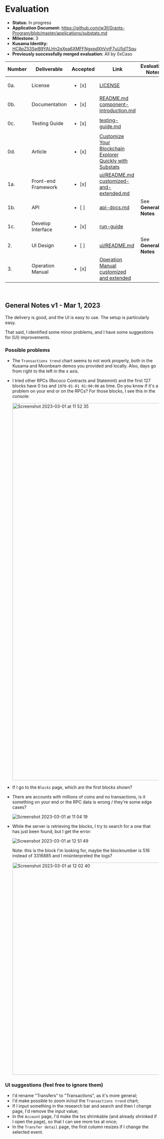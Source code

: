 # Evaluation

- **Status:** In progress
- **Application Document:** https://github.com/w3f/Grants-Program/blob/master/applications/substats.md
- **Milestone:** 3
- **Kusama Identity:** [HC8pZ53SejB9YALHn2qXea6XMFFNgxpdXhVvtF7uU5dTSqu](https://kusama.subscan.io/account/HC8pZ53SejB9YALHn2qXea6XMFFNgxpdXhVvtF7uU5dTSqu)
- **Previously successfully merged evaluation:** All by 0xCaso

| Number | Deliverable | Accepted | Link | Evaluation Notes |
| ------ | ----------- | -------- | ---- |----------------- |
| 0a. | License | <ul><li>[x] </li></ul> | [LICENSE](https://github.com/CESSProject/substats/blob/7258ab4c2374d709ce0e65c14c1befe85e8bfaf9/LICENSE) |  |
| 0b. | Documentation | <ul><li>[x] </li></ul> | [README.md](https://github.com/CESSProject/substats/blob/7258ab4c2374d709ce0e65c14c1befe85e8bfaf9/README.md) <br /> [component-introduction.md](https://github.com/CESSProject/substats/blob/7258ab4c2374d709ce0e65c14c1befe85e8bfaf9/documents/component-introduction.md) |  |
| 0c. | Testing Guide | <ul><li>[x] </li></ul> | [testing-guide.md](https://github.com/CESSProject/substats/blob/7258ab4c2374d709ce0e65c14c1befe85e8bfaf9/documents/testing-guide.md) |  |
| 0d. | Article | <ul><li>[x] </li></ul> | [Customize Your Blockchain Explorer Quickly with Substats](https://medium.com/@CESS_LAB/customize-your-blockchain-explorer-quickly-with-substats-ae7880eb14d1) |  |
| 1a. | Front-end Framework | <ul><li>[x] </li></ul> | [ui/README.md](https://github.com/CESSProject/substats/blob/7258ab4c2374d709ce0e65c14c1befe85e8bfaf9/ui/README.md) <br />  [customized-and-extended.md](https://github.com/CESSProject/substats/blob/7258ab4c2374d709ce0e65c14c1befe85e8bfaf9/documents/customized-and-extended.md) |  |
| 1b. | API | <ul><li>[ ] </li></ul> | [api-docs.md](https://github.com/CESSProject/substats/blob/7258ab4c2374d709ce0e65c14c1befe85e8bfaf9/documents/api-docs.md) | See **General Notes** |
| 1c. | Develop Interface | <ul><li>[x] </li></ul> | [run-guide](https://github.com/CESSProject/substats/tree/7258ab4c2374d709ce0e65c14c1befe85e8bfaf9#5-run-guide) |  |
| 2. | UI Design | <ul><li>[ ] </li></ul> | [ui/README.md](https://github.com/CESSProject/substats/blob/7258ab4c2374d709ce0e65c14c1befe85e8bfaf9/ui/README.md) | See **General Notes** |
| 3. | Operation Manual | <ul><li>[x] </li></ul> | [Operation Manual](https://github.com/CESSProject/substats/blob/7258ab4c2374d709ce0e65c14c1befe85e8bfaf9/README.md)  <br />  [customized and extended](https://github.com/CESSProject/substats/blob/7258ab4c2374d709ce0e65c14c1befe85e8bfaf9/documents/customized-and-extended.md) |  |
<br/>

## General Notes v1 - Mar 1, 2023
The delivery is good, and the UI is easy to use. The setup is particularly easy.

That said, I identified some minor problems, and I have some suggestions for (UI) improvements.

### Possible problems
- The `Transactions trend` chart seems to not work properly, both in the Kusama and Moonbeam demos you provided and locally. Also, days go from right to the left in the x axis.
- I tried other RPCs (Rococo Contracts and Statemint) and the first 127 blocks have 0 txs and `1970-01-01 01:00:00` as time. Do you know if it's a problem on your end or on the RPCs? For those blocks, I see this in the console:

  <img width="1230" alt="Screenshot 2023-03-01 at 11 52 35" src="https://user-images.githubusercontent.com/22419450/222134266-aa61ef22-8611-4159-bec2-89dede7a9c0f.png"/>

- If I go to the `Blocks` page, which are the first blocks shown?
- There are accounts with millions of coins and no transactions, is it something on your end or the RPC data is wrong / they're some edge cases?

  ![Screenshot 2023-03-01 at 11 04 19](https://user-images.githubusercontent.com/22419450/222134147-61039c49-c130-4316-b9a1-d152a235a678.png)

- While the server is retrieving the blocks, I try to search for a one that has just been found, but I get the error:

  ![Screenshot 2023-03-01 at 12 51 49](https://user-images.githubusercontent.com/22419450/222133475-86fce356-796a-4969-869c-0d54f58895f7.png)
  
  Note: this is the block I'm looking for, maybe the blocknumber is 516 instead of 3316885 and I misinterpreted the logs?
  
  <img width="692" alt="Screenshot 2023-03-01 at 12 02 40" src="https://user-images.githubusercontent.com/22419450/222134060-5fabdff0-3fd8-41f3-aee7-1c1c13e73dad.png"/>




### UI suggestions (feel free to ignore them)
- I'd rename "Transfers" to "Transactions", as it's more general;
- I'd make possible to zoom in/out the `Transactions trend` chart;
- If I input something in the research bar and search and then I change page, I'd remove the input value;
- In the `Account` page, I'd make the txs shrinkable (and already shrinked if I open the page), so that I can see more txs at once;
- In the `Transfer detail` page, the first column resizes if I change the selected event.
